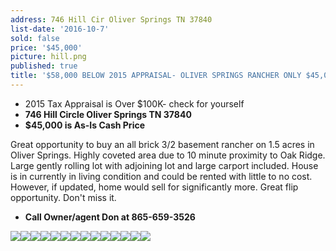 ```yaml
---
address: 746 Hill Cir Oliver Springs TN 37840
list-date: '2016-10-7'
sold: false
price: '$45,000'
picture: hill.png
published: true
title: '$58,000 BELOW 2015 APPRAISAL- OLIVER SPRINGS RANCHER ONLY $45,000!'
---
```



* 2015 Tax Appraisal is Over $100K- check for yourself
* **746 Hill Circle Oliver Springs TN 37840**
* **$45,000 is As-Is Cash Price**


Great opportunity to buy an all brick 3/2 basement rancher on 1.5 acres in Oliver Springs. Highly coveted area due to 10 minute proximity to Oak Ridge. Large gently rolling lot with adjoining lot and large carport included. House is in currently in living condition and could be rented with little to no cost. However, if updated, home would sell for significantly more. Great flip opportunity. Don't miss it.&nbsp;

* **Call Owner/agent Don at 865-659-3526**


![](/uploads/versions/20161006-182613---x----4128-2322x---.jpg)![](/uploads/versions/20161006-182650---x----4128-2322x---.jpg)![](/uploads/versions/20161006-182715---x----4128-2322x---.jpg)![](/uploads/versions/20161006-182842---x----4128-2322x---.jpg)![](/uploads/versions/20161006-182553---x----4128-2322x---.jpg)![](/uploads/versions/20161006-183108---x----4128-2322x---.jpg)![](/uploads/versions/20161006-183333---x----4128-2322x---.jpg)![](/uploads/versions/20161006-181918---x----4128-2322x---.jpg)![](/uploads/versions/20161006-115506---x----4128-2322x---.jpg)![](/uploads/versions/20161006-181643---x----4128-2322x---.jpg)![](/uploads/versions/20161006-182921---x----4128-2322x---.jpg)![](/uploads/versions/20161006-182955---x----4128-2322x---.jpg)![](/uploads/versions/20161006-181611---x----4128-2322x---.jpg)![](/uploads/versions/20161006-181816---x----4128-2322x---.jpg)